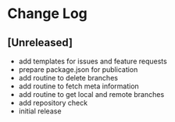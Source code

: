 # Change Log

## [Unreleased]
- add templates for issues and feature requests
- prepare package.json for publication
- add routine to delete branches
- add routine to fetch meta information
- add routine to get local and remote branches
- add repository check
- initial release